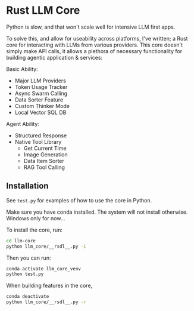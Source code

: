 # Rust LLM Core

Python is slow, and that won't scale well for intensive LLM first apps. 

To solve this, and allow for useability across platforms, I've written; a Rust core for interacting with LLMs from various providers.
This core doesn't simply make API calls, it allows a plethora of necessary functionality for building agentic application & services:

Basic Ability:
- Major LLM Providers
- Token Usage Tracker
- Async Swarm Calling
- Data Sorter Feature
- Custom Thinker Mode
- Local Vector SQL DB

Agent Ability:
- Structured Response
- Native Tool Library
    - Get Current Time
    - Image Generation
    - Data Item Sorter
    - RAG Tool Calling

## Installation

See `test.py` for examples of how to use the core in Python. 

Make sure you have conda installed. The system will not install otherwise. Windows only for now...

To install the core, run:
```bash
cd llm-core
python llm_core/__rsdl__.py -i
```

Then you can run:
```bash
conda activate llm_core_venv
python test.py
```

When building features in the core,
```bash
conda deactivate
python llm_core/__rsdl__.py -r
```
